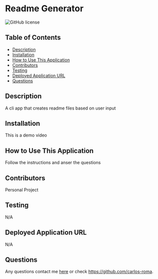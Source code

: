 # Readme Generator
  ![GitHub license](https://img.shields.io/badge/license-MIT-blue.svg)
  
  ## Table of Contents
  * [Description](#description)
  * [Installation](#installation)
  * [How to Use This Application](#How-to-use-this-application)
  * [Contributors](#contributors)
  * [Testing](#testing)
  * [Deployed Application URL](#Deployed-application-url)
  * [Questions](#questions)
  
  ## Description
  A cli app that creates readme files based on user input
  
  ## Installation
  This is a demo video
  
  ## How to Use This Application
  Follow the instructions and anser the questions
  
  ## Contributors
  Personal Project
  
  ## Testing
  N/A
  
  ## Deployed Application URL
  N/A


  
  ## Questions
  Any questions contact me [here](mailto:adrianc.rm0@gmail.com) or check https://github.com/carlos-roma.
  